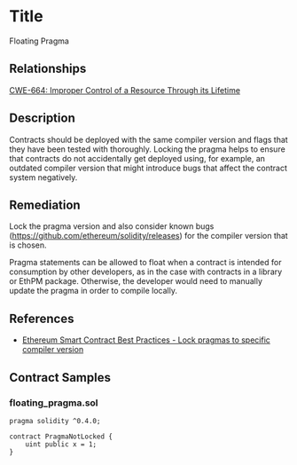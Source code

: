 # Title 
Floating Pragma 

## Relationships
[CWE-664: Improper Control of a Resource Through its Lifetime](https://cwe.mitre.org/data/definitions/664.html)

## Description 

Contracts should be deployed with the same compiler version and flags that they have been tested with thoroughly. Locking the pragma helps to ensure that contracts do not accidentally get deployed using, for example, an outdated compiler version that might introduce bugs that affect the contract system negatively.

## Remediation

Lock the pragma version and also consider known bugs (https://github.com/ethereum/solidity/releases) for the compiler version that is chosen. 

Pragma statements can be allowed to float when a contract is intended for consumption by other developers, as in the case with contracts in a library or EthPM package. Otherwise, the developer would need to manually update the pragma in order to compile locally.

## References 
- [Ethereum Smart Contract Best Practices - Lock pragmas to specific compiler version](https://consensys.github.io/smart-contract-best-practices/recommendations/#lock-pragmas-to-specific-compiler-version)



## Contract Samples
### floating_pragma.sol
```Solidity
pragma solidity ^0.4.0;

contract PragmaNotLocked {
    uint public x = 1;
}

```
